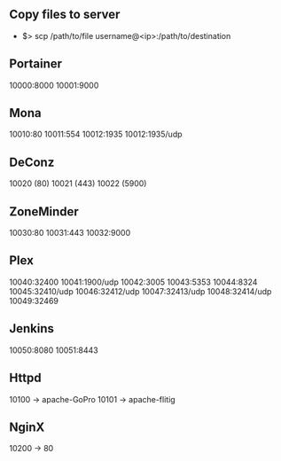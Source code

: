 ## Copy files to server
- $> scp /path/to/file username@\<ip\>:/path/to/destination

## Portainer
10000:8000
10001:9000

## Mona
10010:80
10011:554
10012:1935
10012:1935/udp

## DeConz
10020 (80)
10021 (443)
10022 (5900)

## ZoneMinder
10030:80
10031:443
10032:9000

## Plex
10040:32400
10041:1900/udp
10042:3005
10043:5353
10044:8324
10045:32410/udp
10046:32412/udp
10047:32413/udp
10048:32414/udp
10049:32469

## Jenkins
10050:8080
10051:8443

## Httpd
10100 -> apache-GoPro
10101 -> apache-flitig

## NginX
10200 -> 80
